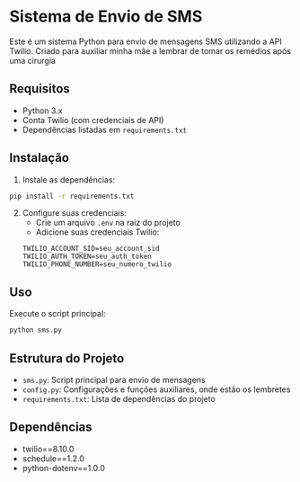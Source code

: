 # Sistema de Envio de SMS

Este é um sistema Python para envio de mensagens SMS utilizando a API Twilio. Criado para auxiliar minha mãe a lembrar de tomar os remédios após uma cirurgia

## Requisitos

- Python 3.x
- Conta Twilio (com credenciais de API)
- Dependências listadas em `requirements.txt`

## Instalação

1. Instale as dependências:
```bash
pip install -r requirements.txt
```

2. Configure suas credenciais:
   - Crie um arquivo `.env` na raiz do projeto
   - Adicione suas credenciais Twilio:
   ```
   TWILIO_ACCOUNT_SID=seu_account_sid
   TWILIO_AUTH_TOKEN=seu_auth_token
   TWILIO_PHONE_NUMBER=seu_numero_twilio
   ```

## Uso

Execute o script principal:
```bash
python sms.py
```

## Estrutura do Projeto

- `sms.py`: Script principal para envio de mensagens
- `config.py`: Configurações e funções auxiliares, onde estão os lembretes
- `requirements.txt`: Lista de dependências do projeto

## Dependências

- twilio==8.10.0
- schedule==1.2.0
- python-dotenv==1.0.0
